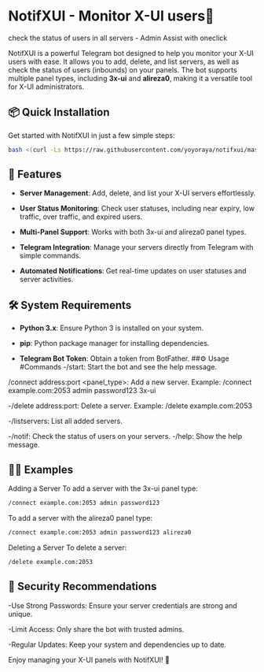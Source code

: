 # NotifXUI - Monitor X-UI users🚀
check the status of users in all servers - Admin Assist with oneclick

NotifXUI is a powerful Telegram bot designed to help you monitor your X-UI users with ease. It allows you to add, delete, and list servers, as well as check the status of users (inbounds) on your panels. The bot supports multiple panel types, including **3x-ui** and **alireza0**, making it a versatile tool for X-UI administrators.

## 📦 Quick Installation

Get started with NotifXUI in just a few simple steps:

```bash
bash <(curl -Ls https://raw.githubusercontent.com/yoyoraya/notifxui/master/install.sh)
```
## 🌟 Features
- **Server Management**: Add, delete, and list your X-UI servers effortlessly.

- **User Status Monitoring**: Check user statuses, including near expiry, low traffic, over traffic, and expired users.

- **Multi-Panel Support**: Works with both 3x-ui and alireza0 panel types.

- **Telegram Integration**: Manage your servers directly from Telegram with simple commands.

- **Automated Notifications**: Get real-time updates on user statuses and server activities.

## 🛠️ System Requirements
- **Python 3.x**: Ensure Python 3 is installed on your system.

- **pip**: Python package manager for installing dependencies.

- **Telegram Bot Token**: Obtain a token from BotFather.
##⚙️ Usage
#Commands
-/start: Start the bot and see the help message.

/connect address:port <username> <password> <panel_type>: Add a new server.
Example: /connect example.com:2053 admin password123 3x-ui

-/delete address:port: Delete a server.
Example: /delete example.com:2053

-/listservers: List all added servers.

-/notif: Check the status of users on your servers.
-/help: Show the help message.

## 👷‍♂️ Examples
Adding a Server
To add a server with the 3x-ui panel type:
```bash
/connect example.com:2053 admin password123
```
To add a server with the alireza0 panel type:

```bash
/connect example.com:2053 admin password123 alireza0
```
Deleting a Server
To delete a server:

```bash
/delete example.com:2053
```
## 🔐 Security Recommendations
-Use Strong Passwords: Ensure your server credentials are strong and unique.

-Limit Access: Only share the bot with trusted admins.

-Regular Updates: Keep your system and dependencies up to date.

Enjoy managing your X-UI panels with NotifXUI! 🤖

